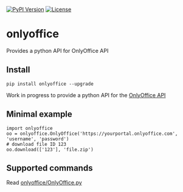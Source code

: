 [![PyPI Version](https://img.shields.io/pypi/v/onlyoffice)](https://pypi.org/project/onlyoffice/)
[![License](https://img.shields.io/github/license/casiez/onlyoffice)](LICENSE)

# onlyoffice

Provides a python API for OnlyOffice API

## Install
```pip install onlyoffice --upgrade```

Work in progress to provide a python API for the [OnlyOffice API](https://api.onlyoffice.com/portals/method/)

## Minimal example

```
import onlyoffice
oo = onlyoffice.OnlyOffice('https://yourportal.onlyoffice.com', 'username', 'password')
# download file ID 123
oo.download(['123'], 'file.zip')

```

## Supported commands
Read [onlyoffice/OnlyOffice.py](onlyoffice/OnlyOffice.py)
